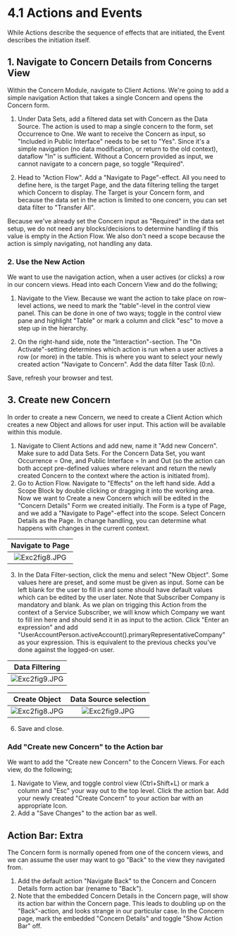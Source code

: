 # 4.1 Actions and Events
While Actions describe the sequence of effects that are initiated, the Event describes the initiation itself.

## 1. Navigate to Concern Details from Concerns View
Within the Concern Module, navigate to Client Actions. We're going to add a simple navigation Action that takes a single Concern and opens the Concern form.

1. Under Data Sets, add a filtered data set with Concern as the Data Source. The action is used to map a single concern to the form, set Occurrence to One. We want to receive the Concern as input, so "Included in Public Interface" needs to be set to "Yes". Since it's a simple navigation (no data modification, or return to the old context), dataflow "In" is sufficient. Without a Concern provided as input, we cannot navigate to a concern page, so toggle "Required".


2. Head to "Action Flow". Add a "Navigate to Page"-effect. All you need to define here, is the target Page, and the data filtering telling the target which Concern to display. The Target is your Concern form, and because the data set in the action is limited to one concern, you can set data filter to "Transfer All".


Because we've already set the Concern input as "Required" in the data set setup, we do not need any blocks/decisions to determine handling if this value is empty in the Action Flow. We also don't need a scope because the action is simply navigating, not handling any data.


### 2. Use the New Action

We want to use the navigation action, when a user actives (or clicks) a row in our concern views. Head into each Concern View and do the follwing;

1. Navigate to the View. Because we want the action to take place on row-level actions, we need to mark the "table"-level in the control view panel. This can be done in one of two ways; toggle in the control view pane and highlight "Table" or mark a column and click "esc" to move a step up in the hierarchy.

2. On the right-hand side, note the "Interaction"-section. The "On Activate"-setting determines which action is run when a user actives a row (or more) in the table. This is where you want to select your newly created action "Navigate to Concern". Add the data filter Task (0:n).

Save, refresh your browser and test.



## 3. Create new Concern

In order to create a new Concern, we need to create a Client Action which creates a new Object and allows for user input. This action will be available within this module.

1. Navigate to Client Actions and add new, name it "Add new Concern". Make sure to add Data Sets. For the Concern Data Set, you want Occurrence = One, and Public Interface = In and Out (so the action can both accept pre-defined values where relevant and return the newly created Concern to the context where the action is initiated from).
2. Go to Action Flow. Navigate to "Effects" on the left hand side. Add a Scope Block by double clicking or dragging it into the working area.
Now we want to Create a new Concern which will be edited in the "Concern Details" Form we created initially. The Form is a type of Page, and we add a "Navigate to Page"-effect into the scope. Select Concern Details as the Page. In change handling, you can determine what happens with changes in the current context.

Navigate to Page         |
:-------------------------:|
![Exc2fig8.JPG](media/Exercise5.1.1-Navigate.JPG)   |

<ol start="3">
  <li>In the Data Filter-section, click the menu and select "New Object". Some values here are preset, and some must be given as input. Some can be left blank for the user to fill in and some should have default values which can be edited by the user later. Note that Subscriber Company is mandatory and blank. As we plan on trigging this Action from the context of a Service Subscriber, we will know which Company we want to fill inn here and should send it in as input to the action. Click "Enter an expression" and add "UserAccountPerson.activeAccount().primaryRepresentativeCompany" as your expression. This is equivalent to the previous checks you've done against the logged-on user. </li>
</ol>





Data Filtering  |
:-------------------------:|
![Exc2fig9.JPG](media/Exercise5.1.1-Filter.JPG)|

<!--  ![Exc2fig7.JPG](media/Exc2fig7.JPG)-->

  Create Object           |  Data Source selection
  :-------------------------:|:-------------------------:
  ![Exc2fig8.JPG](media/Exc2fig8.JPG)  | ![Exc2fig9.JPG](media/Exc2fig9.JPG)


<ol start="6">
  <li> Save and close. </li>
</ol>



### Add "Create new Concern" to the Action bar
We want to add the "Create new Concern" to the Concern Views. For each view, do the following;

1. Navigate to View, and toggle control view (Ctrl+Shift+L) or mark a column and "Esc" your way out to the top level. Click the action bar. Add your newly created "Create Concern" to your action bar with an appropriate Icon.
2. Add a "Save Changes" to the action bar as well.



## Action Bar: Extra
The Concern form is normally opened from one of the concern views, and we can assume the user may want to go "Back" to the view they navigated from.

1. Add the default action "Navigate Back" to the Concern and Concern Details form action bar (rename to "Back").
2. Note that the embedded Concern Details in the Concern page, will show its action bar within the Concern page. This leads to doubling up on the "Back"-action, and looks strange in our particular case. In the Concern page, mark the embedded "Concern Details" and toggle "Show Action Bar" off.
